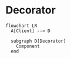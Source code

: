 # Decorator

```mermaid
flowchart LR
  A[Client] --> D

  subgraph D[Decorator]
    Component
  end
```
